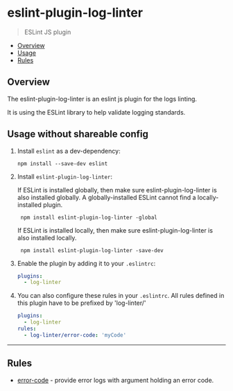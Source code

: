 # eslint-plugin-log-linter

> ESLint JS plugin

* [Overview](#overview)
* [Usage](#usage)
* [Rules](#rules)

<a name="overview"></a>
## Overview
The eslint-plugin-log-linter is an eslint js plugin for the logs linting.

It is using the ESLint library to help validate logging standards.

<a name="usage"></a>
## Usage without shareable config

1. Install `eslint` as a dev-dependency:

    ```shell
    npm install --save-dev eslint
    ```

2. Install `eslint-plugin-log-linter`:

    If ESLint is installed globally, 
    then make sure eslint-plugin-log-linter is also installed globally. 
    A globally-installed ESLint cannot find a locally-installed plugin.     

    ```shell
     npm install eslint-plugin-log-linter -global
    ```

    If ESLint is installed locally, then make sure eslint-plugin-log-linter is also installed locally.

    ```shell
     npm install eslint-plugin-log-linter -save-dev
    ```

3. Enable the plugin by adding it to your `.eslintrc`:

    ```yaml
    plugins:
      - log-linter
    ```
4. You can also configure these rules in your `.eslintrc`. All rules defined in this plugin have to be prefixed by 'log-linter/'

    ```yaml
    plugins:
      - log-linter
    rules:
      - log-linter/error-code: 'myCode'
    ```

----

<a name="rules"></a>
## Rules

* [error-code](docs/error-code.md) - provide error logs with argument holding an error code.